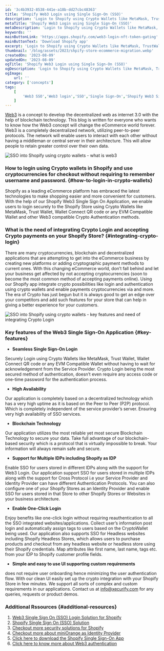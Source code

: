 ```yaml
---
id: '3c4b3932-8538-441e-a18b-dd27cbc48363'
title: 'Shopify Web3 Login using Single Sign-On (SSO)'
description: 'Login to Shopify using Crypto Wallets like MetaMask, TrustWallet, Wallet Connect & enable Web3 based Login using Single Sign On-SSO for Shopify Plus & Non-Plus.'
metaTitle: 'Shopify Web3 Login using Single Sign-On (SSO)'
metaDescription: 'Login to Shopify using Crypto Wallets like MetaMask, TrustWallet, Wallet Connect & enable Web3 based Login using Single Sign On-SSO for Shopify Plus & Non-Plus.'
keywords: ''
mainButtonLink: 'https://apps.shopify.com/web3-login-nft-token-gating'
mainButtonText: 'Download Shopify app'
excerpt: 'Login to Shopify using Crypto Wallets like MetaMask, TrustWallet, Wallet Connect & enable Web3 based Login using Single Sign On-SSO for Shopify Plus & Non-Plus.'
thumbnail: '/blog/assets/2023/shpify-store-ecommerce-migration.webp'
createdOn: '2023-08-09'
updatedOn: '2023-08-09'
ogTitle: 'Shopify Web3 Login using Single Sign-On (SSO)'
ogDescription: 'Login to Shopify using Crypto Wallets like MetaMask, TrustWallet, Wallet Connect & enable Web3 based Login using Single Sign On-SSO for Shopify Plus & Non-Plus.'
ogImage:
    url: ''
category: ['concepts']
tags:
    [
		'Web3 SSO','Web3 login','SSO','Single Sign-On','Shopify Web3 Single Sign','MFA','2FA','Security'
    ]
---
```


[Web3](https://plugins.miniorange.com/web3-sso-shopify) is a concept to develop the decentralized web as internet 3.0 with the help of blockchain technology. This blog is written for everyone who wants to know how the Web3 concept will change the eCommerce world forever. Web3 is a completely decentralized network, utilizing peer-to-peer protocols. The network will enable users to interact with each other without having a middleman or central server in their architecture. This will allow people to retain greater control over their own data.

![SSO into Shopify using crypto wallets - what is web3](/blog/assets/2023/shpify-store-ecommerce-migration.webp)

### How to login using Crypto wallets in Shopify and use cryptocurrencies for checkout without requiring to remember username and password. {#how-to-login-in-crypto-wallets}
Shopify as a leading eCommerce platform has embraced the latest technologies to make shopping easier and more convenient for customers. With the help of our Shopify Web3 Single Sign On Application, we enable users to login securely to the Shopify Store using Crypto Wallets like MetaMask, Trust Wallet, Wallet Connect QR code or any EVM Compatible Wallet and other Web3 compatible Crypto Authentication methods.

### What is the need of integrating Crypto Login and accepting Crypto payments on your Shopify Store? {#integrating-crypto-login}
There are many cryptocurrencies, blockchain and decentralized applications that are attempting to get into the eCommerce business by creating new platforms or adding cryptographic payment methods to current ones. With this changing eCommerce world, don’t fall behind and let your business get affected by not accepting cryptocurrencies (soon to become the most common method of accepting payments online). Using our Shopify app integrate crypto possibilities like login and authentication using crypto wallets and enable payments cryptocurrencies via and more. The era of Crypto has just begun but it is always good to get an edge over your competitors and add such features for your store that can help in giving a better experience for your customers.

![SSO into Shopify using crypto wallets - key features and need of integrating Crypto Login](/blog/assets/2023/features-web3.webp)

### Key features of the Web3 Single Sign-On Application {#key-features}

- **Seamless Single Sign-On Login**

Securely Login using Crypto Wallets like MetaMask, Trust Wallet, Wallet Connect QR code or any EVM Compatible Wallet without having to wait for acknowledgement from the Service Provider. Crypto Login being the most secured method of authentication, doesn’t even require any access code or one-time password for the authentication process.
&nbsp; 
- **High Availability** 

Our application is completely based on a decentralized technology which has a very high uptime as it is based on the Peer to Peer (P2P) protocol. Which is completely independent of the service provider’s server. Ensuring very high availability of SSO services.
&nbsp; 
- **Blockchain Technology** 

Our application utilizes the most reliable yet most secure Blockchain Technology to secure your data. Take full advantage of our blockchain-based security which is a protocol that is virtually impossible to break. Your information will always remain safe and secure.
&nbsp; 
- **Support for Multiple IDPs including Shopify as IDP** 

Enable SSO for users stored in different IDPs along with the support for Web3 Login. Our application support SSO for users stored in multiple IDPs along with the support for Cross Protocol i.e your Service Provider and Identity Provider can have different Authentication Protocols. You can also configure one of your Shopify Stores as an Identity Provider and enable SSO for users stored in that Store to other Shopify Stores or Websites in your business architecture.
&nbsp; 
- **Enable One-Click Login** 

Enjoy benefits like one-click login without requiring reauthentication to all the SSO integrated websites/applications. Collect user’s information post login and automatically assign tags to users based on the CryptoWallet being used. Our application also supports SSO for Headless websites including Shopify Headless Stores, which allows users to purchase products and checkout from any headless website or headless store using their Shopify credentials. Map attributes like first name, last name, tags etc. from your IDP to Shopify customer profile fields.
&nbsp; 
- **Simple and easy to use UI supporting custom requirements** 

does not require user onboarding hence minimizing the user authentication flow. With our clean UI easily set up the crypto integration with your Shopify Store in few minutes. We support all sorts of complex and custom requirements in our applications. Contact us at info@xecurify.com for any queries, requests or product demos.
&nbsp; 

### Additional Rssources {#additional-resources}
1. [Web3 Single Sign On (SSO) Login Solution for Shopify](https://plugins.miniorange.com/web3-sso-shopify)
2. [Shopify Single Sign On (SSO) Solution](https://plugins.miniorange.com/shopify-single-sign-on)
3. [Checkout more security solutions for Shopify](https://plugins.miniorange.com/shopify)
4. [Checkout more about miniOrange as Identity Provider](https://miniorange.com/)
5. [Click here to download the Shopify Single Sign-On App](https://apps.shopify.com/single-sign-onsso)
6. [Click here to know more about Web3 authentication](https://plugins.miniorange.com/web3-wordpress-login)
